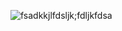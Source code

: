 ![fsadkkjlfdsljk;fdljkfdsa](https://user-images.githubusercontent.com/102798520/200724976-871bdad3-5b5f-4542-8cdf-086db995cbe7.png)
